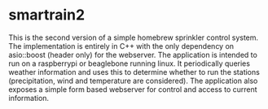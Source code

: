 # smartrain2
This is the second version of a simple homebrew sprinkler control system.
The implementation is entirely in C++ with the only dependency on asio::boost (header only) for the webserver.
The application is intended to run on a raspberrypi or beaglebone running linux.
It periodically queries weather information and uses this to determine whether to run the stations (precipitation, wind and temperature are considered).
The application also exposes a simple form based webserver for control and access to current information.
